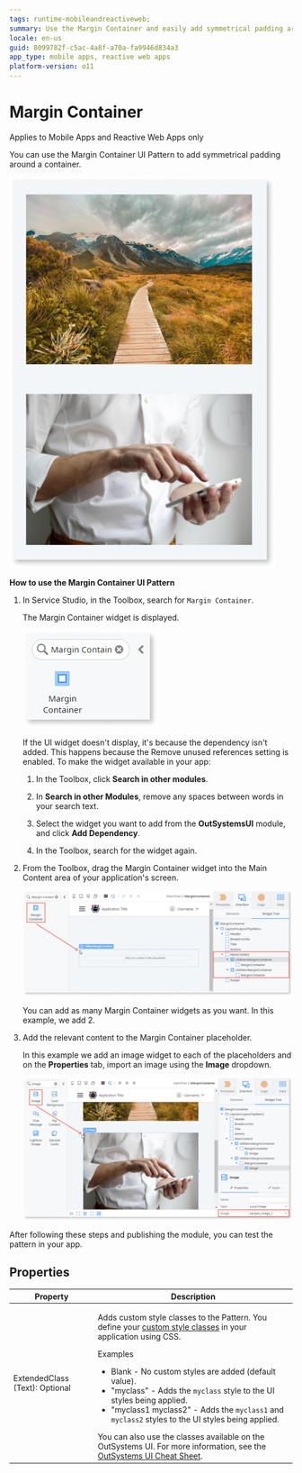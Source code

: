 ```yaml
---
tags: runtime-mobileandreactiveweb;  
summary: Use the Margin Container and easily add symmetrical padding around a container.
locale: en-us
guid: 8099782f-c5ac-4a8f-a70a-fa9946d834a3
app_type: mobile apps, reactive web apps
platform-version: o11
---
```


# Margin Container

<div class="info" markdown="1">

Applies to Mobile Apps and Reactive Web Apps only

</div>

You can use the Margin Container UI Pattern to add symmetrical padding around a container.

![](<images/margincontainer-1-ss.png>)

**How to use the Margin Container UI Pattern**

1. In Service Studio, in the Toolbox, search for `Margin Container`.

    The Margin Container widget is displayed.

    ![](<images/margincontainer-2-ss.png>)

    If the UI widget doesn't display, it's because the dependency isn't added. This happens because the Remove unused references setting is enabled. To make the widget available in your app:

    1. In the Toolbox, click **Search in other modules**.

    1. In **Search in other Modules**, remove any spaces between words in your search text.
    
    1. Select the widget you want to add from the **OutSystemsUI** module, and click **Add Dependency**. 
    
    1. In the Toolbox, search for the widget again.

1. From the Toolbox, drag the Margin Container widget into the Main Content area of your application's screen.

    ![](<images/margincontainer-3-ss.png>)

    You can add as many Margin Container widgets as you want. In this example, we add 2.

1. Add the relevant content to the Margin Container placeholder.

    In this example we add an image widget to each of the placeholders and on the **Properties** tab, import an image using the **Image** dropdown.

    ![](<images/margincontainer-4-ss.png>)

After following these steps and publishing the module, you can test the pattern in your app.

## Properties

| Property | Description |
|---|---|
| ExtendedClass (Text): Optional | <p>Adds custom style classes to the Pattern. You define your [custom style classes](../../../look-feel/css.md) in your application using CSS.</p> <p>Examples <ul><li>Blank - No custom styles are added (default value).</li><li>"myclass" - Adds the ``myclass`` style to the UI styles being applied.</li><li>"myclass1 myclass2" - Adds the ``myclass1`` and ``myclass2`` styles to the UI styles being applied.</li></ul></p>You can also use the classes available on the OutSystems UI. For more information, see the [OutSystems UI Cheat Sheet](https://outsystemsui.outsystems.com/OutSystemsUIWebsite/CheatSheet). |
